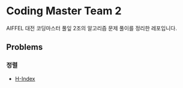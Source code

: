 # Coding Master Team 2
AIFFEL 대전 코딩마스터 풀잎 2조의 알고리즘 문제 풀이를 정리한 레포입니다.

## Problems

### 정렬
- [H-Index](./sorting/programmers_42747)

